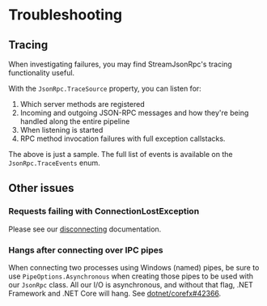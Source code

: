 # Troubleshooting

## Tracing

When investigating failures, you may find StreamJsonRpc's tracing functionality useful.

With the `JsonRpc.TraceSource` property, you can listen for:

1. Which server methods are registered
1. Incoming and outgoing JSON-RPC messages and how they're being handled along the entire pipeline
1. When listening is started
1. RPC method invocation failures with full exception callstacks.

The above is just a sample. The full list of events is available on the `JsonRpc.TraceEvents` enum.

## Other issues

### Requests failing with ConnectionLostException

Please see our [disconnecting](disconnecting.md) documentation.

### Hangs after connecting over IPC pipes

When connecting two processes using Windows (named) pipes, be sure to use `PipeOptions.Asynchronous`
when creating those pipes to be used with our `JsonRpc` class. All our I/O is asynchronous, and
without that flag, .NET Framework and .NET Core will hang.
See [dotnet/corefx#42366](https://github.com/dotnet/corefx/issues/42366).
